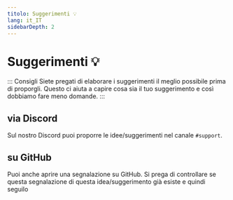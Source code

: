 ```yaml
---
titolo: Suggerimenti 💡
lang: it_IT
sidebarDepth: 2
---
```


# Suggerimenti :bulb:
::: Consigli
Siete pregati di elaborare i suggerimenti il meglio possibile prima di proporgli. Questo ci aiuta a capire cosa sia il tuo suggerimento e così dobbiamo fare meno domande.
:::

## via Discord
Sul nostro <a :href="$themeConfig.variables.discord" target="_blank">Discord</a> puoi proporre le idee/suggerimenti nel canale <a :href="$themeConfig.variables.discord_support" target="_blank">`#support`</a>.

## su GitHub
Puoi anche aprire una segnalazione su <a :href="$themeConfig.variables.github + '/issues'" target="_blank">GitHub</a>. Si prega di controllare se questa segnalazione di questa idea/suggerimento già esiste e quindi seguilo
